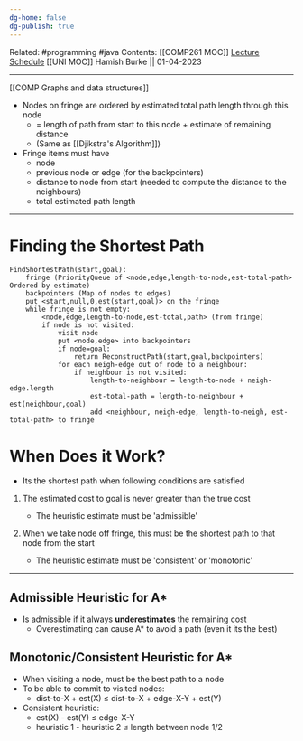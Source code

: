 ```yaml
---
dg-home: false
dg-publish: true
---
```

Related: #programming #java 
Contents: [[COMP261 MOC]]
[Lecture Schedule](https://ecs.wgtn.ac.nz/Courses/COMP261_2023T1/LectureSchedule)
[[UNI MOC]]
Hamish Burke || 01-04-2023
***

[[COMP Graphs and data structures]]


- Nodes on fringe are ordered by estimated total path length through this node
	- = length of path from start to this node + estimate of remaining distance
	- (Same as [[Djikstra's Algorithm]])
- Fringe items must have
	- node
	- previous node or edge (for the backpointers)
	- distance to node from start (needed to compute the distance to the neighbours)
	- total estimated path length


***

# Finding the Shortest Path

```
FindShortestPath(start,goal):
	fringe (PriorityQueue of <node,edge,length-to-node,est-total-path> Ordered by estimate)
	backpointers (Map of nodes to edges)
	put <start,null,0,est(start,goal)> on the fringe
	while fringe is not empty:
		<node,edge,length-to-node,est-total,path> (from fringe)
		if node is not visited:
			visit node
			put <node,edge> into backpointers
			if node=goal:
				return ReconstructPath(start,goal,backpointers)
			for each neigh-edge out of node to a neighbour:
				if neighbour is not visited:
					length-to-neighbour = length-to-node + neigh-edge.length
					est-total-path = length-to-neighbour + est(neighbour,goal)
					add <neighbour, neigh-edge, length-to-neigh, est-total-path> to fringe

```

# When Does it Work?

- Its the shortest path when following conditions are satisfied

1.  The estimated cost to goal is never greater than the true cost
	- The heuristic estimate must be 'admissible'

2. When we take node off fringe, this must be the shortest path to that node from the start
	- The heuristic estimate must be 'consistent' or 'monotonic'



***

## Admissible Heuristic for A*

- Is admissible if it always **underestimates** the remaining cost
	- Overestimating can cause A* to avoid a path (even it its the best)

## Monotonic/Consistent Heuristic for A*

- When visiting a node, must be the best path to a node
- To be able to commit to visited nodes:
	- dist-to-X + est(X) ≤ dist-to-X + edge-X-Y + est(Y)
- Consistent heuristic:
	- est(X) - est(Y) ≤ edge-X-Y
	- heuristic 1 - heuristic 2 ≤ length between node 1/2




